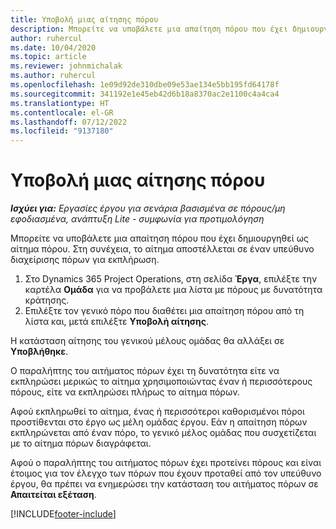 ```yaml
---
title: Υποβολή μιας αίτησης πόρου
description: Μπορείτε να υποβάλετε μια απαίτηση πόρου που έχει δημιουργηθεί ως αίτημα πόρου. Στη συνέχεια, το αίτημα αποστέλλεται σε έναν υπεύθυνο διαχείρισης πόρων για εκπλήρωση.
author: ruhercul
ms.date: 10/04/2020
ms.topic: article
ms.reviewer: johnmichalak
ms.author: ruhercul
ms.openlocfilehash: 1e09d92de310dbe09e53ae134e5bb195fd64178f
ms.sourcegitcommit: 341192e1e45eb42d6b18a8370ac2e1100c4a4ca4
ms.translationtype: HT
ms.contentlocale: el-GR
ms.lasthandoff: 07/12/2022
ms.locfileid: "9137180"
---
```

# <a name="submit-a-resource-request"></a>Υποβολή μιας αίτησης πόρου

_**Ισχύει για:** Εργασίες έργου για σενάρια βασισμένα σε πόρους/μη εφοδιασμένα, ανάπτυξη Lite - συμφωνία για προτιμολόγηση_

Μπορείτε να υποβάλετε μια απαίτηση πόρου που έχει δημιουργηθεί ως αίτημα πόρου. Στη συνέχεια, το αίτημα αποστέλλεται σε έναν υπεύθυνο διαχείρισης πόρων για εκπλήρωση.

1. Στο Dynamics 365 Project Operations, στη σελίδα **Έργα**, επιλέξτε την καρτέλα **Ομάδα** για να προβάλετε μια λίστα με πόρους με δυνατότητα κράτησης. 
2. Επιλέξτε τον γενικό πόρο που διαθέτει μια απαίτηση πόρου από τη λίστα και, μετά επιλέξτε **Υποβολή αίτησης**.

Η κατάσταση αίτησης του γενικού μέλους ομάδας θα αλλάξει σε **Υποβλήθηκε**.

Ο παραλήπτης του αιτήματος πόρων έχει τη δυνατότητα είτε να εκπληρώσει μερικώς το αίτημα χρησιμοποιώντας έναν ή περισσότερους πόρους, είτε να εκπληρώσει πλήρως το αίτημα πόρων.

Αφού εκπληρωθεί το αίτημα, ένας ή περισσότεροι καθορισμένοι πόροι προστίθενται στο έργο ως μέλη ομάδας έργου. Εάν η απαίτηση πόρων εκπληρώνεται από έναν πόρο, το γενικό μέλος ομάδας που συσχετίζεται με το αίτημα πόρων διαγράφεται. 

Αφού ο παραλήπτης του αιτήματος πόρων έχει προτείνει πόρους και είναι έτοιμος για τον έλεγχο των πόρων που έχουν προταθεί από τον υπεύθυνο έργου, θα πρέπει να ενημερώσει την κατάσταση του αιτήματος πόρων σε **Απαιτείται εξέταση**.


[!INCLUDE[footer-include](../includes/footer-banner.md)]
